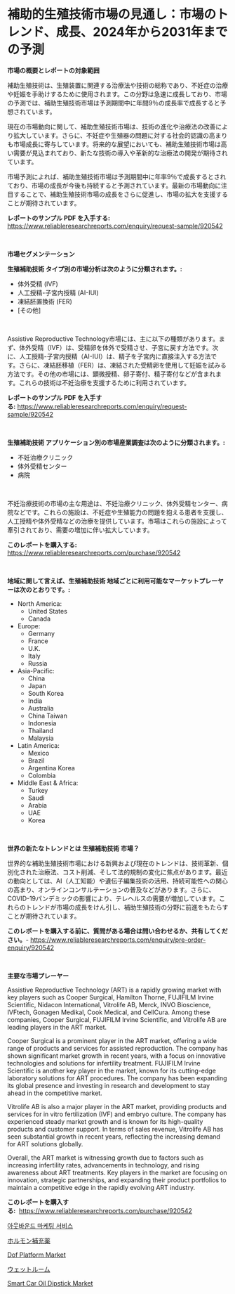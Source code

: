 <p><h1>補助的生殖技術市場の見通し：市場のトレンド、成長、2024年から2031年までの予測</h1></p><p><strong>市場の概要とレポートの対象範囲</strong></p>
<p><p>補助生殖技術は、生殖装置に関連する治療法や技術の総称であり、不妊症の治療や妊娠を手助けするために使用されます。この分野は急速に成長しており、市場の予測では、補助生殖技術市場は予測期間中に年間9％の成長率で成長すると予想されています。</p><p>現在の市場動向に関して、補助生殖技術市場は、技術の進化や治療法の改善により拡大しています。さらに、不妊症や生殖器の問題に対する社会的認識の高まりも市場成長に寄与しています。将来的な展望においても、補助生殖技術市場は高い需要が見込まれており、新たな技術の導入や革新的な治療法の開発が期待されています。</p><p>市場予測によれば、補助生殖技術市場は予測期間中に年率9％で成長するとされており、市場の成長が今後も持続すると予測されています。最新の市場動向に注目することで、補助生殖技術市場の成長をさらに促進し、市場の拡大を支援することが期待されています。</p></p>
<p><strong>レポートのサンプル PDF を入手する:</strong> <a href="https://www.reliableresearchreports.com/enquiry/request-sample/920542">https://www.reliableresearchreports.com/enquiry/request-sample/920542</a></p>
<p>&nbsp;</p>
<p><strong>市場セグメンテーション</strong></p>
<p><strong>生殖補助技術 タイプ別の市場分析は次のように分類されます。:</strong></p>
<p><ul><li>体外受精 (IVF)</li><li>人工授精-子宮内授精 (AI-IUI)</li><li>凍結胚置換術 (FER)</li><li>[その他]</li></ul></p>
<p>&nbsp;</p>
<p><p>Assistive Reproductive Technology市場には、主に以下の種類があります。まず、体外受精（IVF）は、受精卵を体外で受精させ、子宮に戻す方法です。次に、人工授精-子宮内授精（AI-IUI）は、精子を子宮内に直接注入する方法です。さらに、凍結胚移植（FER）は、凍結された受精卵を使用して妊娠を試みる方法です。その他の市場には、顕微授精、卵子寄付、精子寄付などが含まれます。これらの技術は不妊治療を支援するために利用されています。</p></p>
<p><strong>レポートのサンプル PDF を入手する:</strong>&nbsp;<a href="https://www.reliableresearchreports.com/enquiry/request-sample/920542">https://www.reliableresearchreports.com/enquiry/request-sample/920542</a></p>
<p>&nbsp;</p>
<p><strong> 生殖補助技術 アプリケーション別の市場産業調査は次のように分類されます。:</strong></p>
<p><ul><li>不妊治療クリニック</li><li>体外受精センター</li><li>病院</li></ul></p>
<p>&nbsp;</p>
<p><p>不妊治療技術の市場の主な用途は、不妊治療クリニック、体外受精センター、病院などです。これらの施設は、不妊症や生殖能力の問題を抱える患者を支援し、人工授精や体外受精などの治療を提供しています。市場はこれらの施設によって牽引されており、需要の増加に伴い拡大しています。</p></p>
<p><strong>このレポートを購入する:</strong>&nbsp; <a href="https://www.reliableresearchreports.com/purchase/920542">https://www.reliableresearchreports.com/purchase/920542</a></p>
<p>&nbsp;</p>
<p><strong>地域に関して言えば、生殖補助技術 地域ごとに利用可能なマーケットプレーヤーは次のとおりです。:</strong></p>
<p><ul>
    <li>
        North America:
        <ul>
            <li>United States</li>
            <li>Canada</li>
        </ul>
    </li>
    <li>
        Europe:
        <ul>
            <li>Germany</li>
            <li>France</li>
            <li>U.K.</li>
            <li>Italy</li>
            <li>Russia</li>
        </ul>
    </li>
    <li>
        Asia-Pacific:
        <ul>
            <li>China</li>
            <li>Japan</li>
            <li>South Korea</li>
            <li>India</li>
            <li>Australia</li>
            <li>China Taiwan</li>
            <li>Indonesia</li>
            <li>Thailand</li>
            <li>Malaysia</li>
        </ul>
    </li>
    <li>
        Latin America:
        <ul>
            <li>Mexico</li>
            <li>Brazil</li>
            <li>Argentina Korea</li>
            <li>Colombia</li>
        </ul>
    </li>
    <li>
        Middle East & Africa:
        <ul>
            <li>Turkey</li>
            <li>Saudi</li>
            <li>Arabia</li>
            <li>UAE</li>
            <li>Korea</li>
        </ul>
    </li>
    </ul></p>
<p>&nbsp;</p>
<p><strong>世界の新たなトレンドとは 生殖補助技術 市場？</strong></p>
<p><p>世界的な補助生殖技術市場における新興および現在のトレンドは、技術革新、個別化された治療法、コスト削減、そして法的規制の変化に焦点があります。最近の動向としては、AI（人工知能）や遺伝子編集技術の活用、持続可能性への関心の高まり、オンラインコンサルテーションの普及などがあります。さらに、COVID-19パンデミックの影響により、テレヘルスの需要が増加しています。これらのトレンドが市場の成長をけん引し、補助生殖技術の分野に前進をもたらすことが期待されています。</p></p>
<p><strong>このレポートを購入する前に、質問がある場合は問い合わせるか、共有してください。</strong>- <a href="https://www.reliableresearchreports.com/enquiry/pre-order-enquiry/920542">https://www.reliableresearchreports.com/enquiry/pre-order-enquiry/920542</a></p>
<p>&nbsp;</p>
<p><strong>主要な市場プレーヤー</strong></p>
<p><p>Assistive Reproductive Technology (ART) is a rapidly growing market with key players such as Cooper Surgical, Hamilton Thorne, FUJIFILM Irvine Scientific, Nidacon International, Vitrolife AB, Merck, INVO Bioscience, IVFtech, Gonagen Medikal, Cook Medical, and CellCura. Among these companies, Cooper Surgical, FUJIFILM Irvine Scientific, and Vitrolife AB are leading players in the ART market.</p><p>Cooper Surgical is a prominent player in the ART market, offering a wide range of products and services for assisted reproduction. The company has shown significant market growth in recent years, with a focus on innovative technologies and solutions for infertility treatment. FUJIFILM Irvine Scientific is another key player in the market, known for its cutting-edge laboratory solutions for ART procedures. The company has been expanding its global presence and investing in research and development to stay ahead in the competitive market.</p><p>Vitrolife AB is also a major player in the ART market, providing products and services for in vitro fertilization (IVF) and embryo culture. The company has experienced steady market growth and is known for its high-quality products and customer support. In terms of sales revenue, Vitrolife AB has seen substantial growth in recent years, reflecting the increasing demand for ART solutions globally.</p><p>Overall, the ART market is witnessing growth due to factors such as increasing infertility rates, advancements in technology, and rising awareness about ART treatments. Key players in the market are focusing on innovation, strategic partnerships, and expanding their product portfolios to maintain a competitive edge in the rapidly evolving ART industry.</p></p>
<p><strong>このレポートを購入する:</strong>&nbsp;&nbsp;<a href="https://www.reliableresearchreports.com/purchase/920542">https://www.reliableresearchreports.com/purchase/920542</a></p>
<p><p><a href="https://github.com/vsoq0zknh59/Market-Research-Report-List-1/blob/main/2182393183219.md">아웃바운드 마케팅 서비스</a></p><p><a href="https://github.com/bevdtkn4419963/Market-Research-Report-List-1/blob/main/7859964183164.md">ホルモン補充薬</a></p><p><a href="https://github.com/edytherolanlouisejk1miz0wig/Market-Research-Report-List-1/blob/main/dof-platform-market.md">Dof Platform Market</a></p><p><a href="https://github.com/lababdou/Market-Research-Report-List-2/blob/main/9497137183163.md">ウェットルーム</a></p><p><a href="https://github.com/peachesmcdowel1/Market-Research-Report-List-1/blob/main/smart-car-oil-dipstick-market.md">Smart Car Oil Dipstick Market</a></p></p>